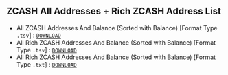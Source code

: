 ## ZCASH All Addresses + Rich ZCASH Address List

- All ZCASH Addresses And Balance (Sorted with Balance) [Format Type `.tsv`] : [ `DOWNLOAD` ](https://raw.githubusercontent.com/Pymmdrza/Rich-Address-Wallet/main/ZCASH/2023-09/Zcash_Addresses_Latest_09-2023.tsv.zip)
- All Rich ZCASH Addresses And Balance (Sorted with Balance) [Format Type `.tsv`] : [ `DOWNLOAD` ](https://raw.githubusercontent.com/Pymmdrza/Rich-Address-Wallet/main/ZCASH/2023-09/Rich_Zcash_Addresses_09-2023.tsv.zip)
- All Rich ZCASH Addresses And Balance (Sorted with Balance) [Format Type `.txt`] : [ `DOWNLOAD` ](https://raw.githubusercontent.com/Pymmdrza/Rich-Address-Wallet/main/ZCASH/2023-09/Rich_Zcash_Addresses_09-2023.txt.zip)

